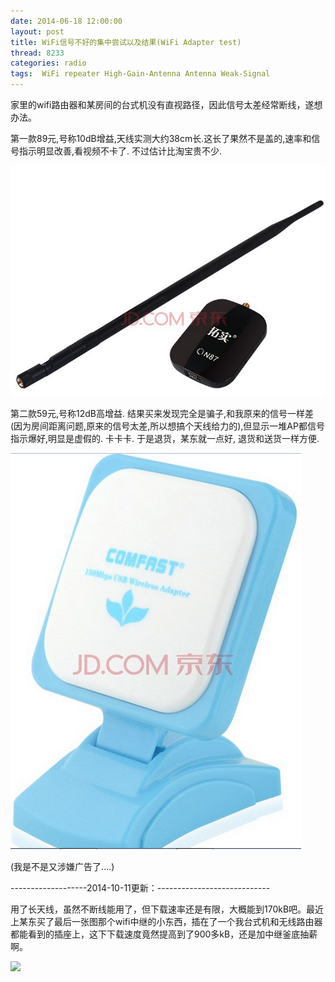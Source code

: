 ```yaml
---
date: 2014-06-18 12:00:00
layout: post
title: WiFi信号不好的集中尝试以及结果(WiFi Adapter test)
thread: 8233
categories: radio
tags:  WiFi repeater High-Gain-Antenna Antenna Weak-Signal
---
```


家里的wifi路由器和某房间的台式机没有直视路径，因此信号太差经常断线，遂想办法。

第一款89元,号称10dB增益,天线实测大约38cm长.这长了果然不是盖的,速率和信号指示明显改善,看视频不卡了. 不过估计比淘宝贵不少.

![](../media/wifi1.png)

第二款59元,号称12dB高增益.
结果买来发现完全是骗子,和我原来的信号一样差(因为房间距离问题,原来的信号太差,所以想搞个天线给力的),但显示一堆AP都信号指示爆好,明显是虚假的. 卡卡卡. 于是退货，某东就一点好, 退货和送货一样方便.

![](../media/wifi2.png)

(我是不是又涉嫌广告了....)
  
-------------------2014-10-11更新：----------------------------

用了长天线，虽然不断线能用了，但下载速率还是有限，大概能到170kB吧。最近上某东买了最后一张图那个wifi中继的小东西，插在了一个我台式机和无线路由器都能看到的插座上，这下下载速度竟然提高到了900多kB，还是加中继釜底抽薪啊。 

![](../wifi-relay.png)
